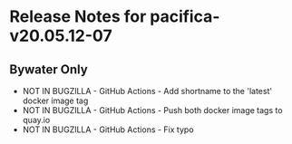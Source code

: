 
# Release Notes for pacifica-v20.05.12-07

## Bywater Only

- NOT IN BUGZILLA - GitHub Actions - Add shortname to the 'latest' docker image tag
- NOT IN BUGZILLA - GitHub Actions - Push both docker image tags to quay.io
- NOT IN BUGZILLA - GitHub Actions - Fix typo


